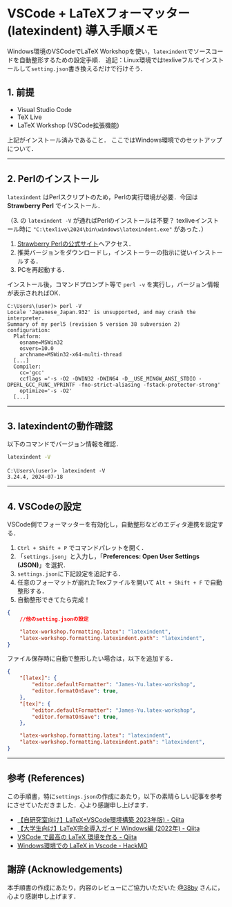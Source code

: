 # VSCode + LaTeXフォーマッター(latexindent) 導入手順メモ

Windows環境のVSCodeでLaTeX Workshopを使い，`latexindent`でソースコードを自動整形するための設定手順．
追記：Linux環境ではtexliveフルでインストールして```setting.json```書き換えるだけで行けそう．

## 1. 前提

- Visual Studio Code
- TeX Live
- LaTeX Workshop (VSCode拡張機能)

上記がインストール済みであること．
ここではWindows環境でのセットアップについて．

---

## 2. Perlのインストール

`latexindent` はPerlスクリプトのため，Perlの実行環境が必要．今回は **Strawberry Perl** でインストール．

（3. の ```latexindent -V``` が通ればPerlのインストールは不要？ texliveインストール時に ```"C:\texlive\2024\bin\windows\latexindent.exe"``` があった．）

1. [Strawberry Perlの公式サイト](http://strawberryperl.com/)へアクセス．
2. 推奨バージョンをダウンロードし，インストーラーの指示に従いインストールする．
3. PCを再起動する．

インストール後，コマンドプロンプト等で `perl -v` を実行し，バージョン情報が表示されればOK．

```text
C:\Users\(user)> perl -V
Locale 'Japanese_Japan.932' is unsupported, and may crash the interpreter.
Summary of my perl5 (revision 5 version 38 subversion 2) configuration:
  Platform:
    osname=MSWin32
    osvers=10.0
    archname=MSWin32-x64-multi-thread
  [...]
  Compiler:
    cc='gcc'
    ccflags ='-s -O2 -DWIN32 -DWIN64 -D__USE_MINGW_ANSI_STDIO -DPERL_GCC_FUNC_VPRINTF -fno-strict-aliasing -fstack-protector-strong'
    optimize='-s -O2'
  [...]
```
---

## 3. latexindentの動作確認

以下のコマンドでバージョン情報を確認．

```sh
latexindent -V
```

```text
C:\Users\(user)>　latexindent -V
3.24.4, 2024-07-18
```

---

## 4. VSCodeの設定

VSCode側でフォーマッターを有効化し，自動整形などのエディタ連携を設定する．

1. `Ctrl + Shift + P` でコマンドパレットを開く．
2. 「`settings.json`」と入力し，「**Preferences: Open User Settings (JSON)**」を選択．
3. `settings.json`に下記設定を追記する．
4. 任意のフォーマットが崩れたTexファイルを開いて `Alt + Shift + F` で自動整形する．
5. 自動整形できてたら完成！

```json
{
    //他のsetting.jsonの設定

    "latex-workshop.formatting.latex": "latexindent",
    "latex-workshop.formatting.latexindent.path": "latexindent",
}
```

ファイル保存時に自動で整形したい場合は，以下を追加する．
```json
{
    "[latex]": {
        "editor.defaultFormatter": "James-Yu.latex-workshop",
        "editor.formatOnSave": true,
    },
    "[tex]": {
        "editor.defaultFormatter": "James-Yu.latex-workshop",
        "editor.formatOnSave": true,
    },

    "latex-workshop.formatting.latex": "latexindent",
    "latex-workshop.formatting.latexindent.path": "latexindent",
}
```

---

## 参考 (References)

この手順書，特に`settings.json`の作成にあたり，以下の素晴らしい記事を参考にさせていただきました．心より感謝申し上げます．

- [【自研究室向け】LaTeX+VSCode環境構築 2023年版) - Qiita](https://qiita.com/fuku_uma/items/e5ad46125a9612320273)
- [【大学生向け】LaTeX完全導入ガイド Windows編 (2022年) - Qiita](https://qiita.com/passive-radio/items/623c9a35e86b6666b89e)
- [VSCode で最高の LaTeX 環境を作る - Qiita](https://qiita.com/rainbartown/items/d7718f12d71e688f3573)
- [Windows環境での LaTeX in Vscode - HackMD](https://hackmd.io/@w0htNoPRRV2reDrTZHL5_w/BkM-zbj-B)

## 謝辞 (Acknowledgements)

本手順書の作成にあたり，内容のレビューにご協力いただいた [@38by](https://github.com/38by) さんに，心より感謝申し上げます．
